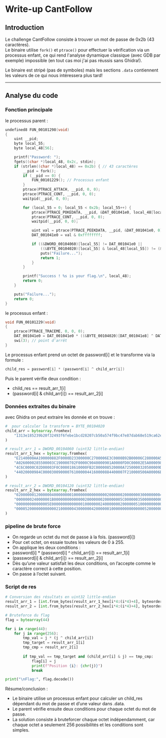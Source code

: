 # Write-up CantFollow

## Introduction

Le challenge CantFollow consiste à trouver un mot de passe de 0x2b (43 caractères).  
Le binaire utilise `fork()` et `ptrace()` pour effectuer la vérification via un processus enfant, ce qui rend l'analyse dynamique classique (avec GDB par exemple) impossible (en tout cas moi j'ai pas réussis sans Ghidra!).  

Le binaire est stripé (pas de symboles) mais les sections `.data` contiennent les valeurs de ce qui nous intéressera plus tard!

---

## Analyse du code

### Fonction principale

le processus parent :

```c
undefined8 FUN_00101298(void)
{
    uint __pid;
    byte local_55;
    byte local_48[56];

    printf("Password: ");
    fgets((char *)local_48, 0x2c, stdin);
    if (strlen((char *)local_48) == 0x2b) { // 43 caractères
        __pid = fork();
        if (__pid == 0) {
            FUN_00101229(); // Processus enfant
        }
        ptrace(PTRACE_ATTACH, __pid, 0, 0);
        ptrace(PTRACE_CONT, __pid, 0, 0);
        waitpid(__pid, 0, 0);

        for (local_55 = 0; local_55 < 0x2b; local_55++) {
            ptrace(PTRACE_POKEDATA, __pid, &DAT_001041e0, local_48[local_55]);
            ptrace(PTRACE_CONT, __pid, 0, 0);
            waitpid(__pid, 0, 0);

            uint val = ptrace(PTRACE_PEEKDATA, __pid, &DAT_001041e0, 0);
            DAT_001041e0 = val & 0xffffffff;

            if ((&DWORD_00104060)[local_55] != DAT_001041e0 ||
                ((&BYTE_00104020)[local_55] & local_48[local_55]) != (&DWORD_00104120)[local_55]) {
                puts("Failure...");
                return 1;
            }
        }

        printf("Success ! %s is your flag.\n", local_48);
        return 0;
    }

    puts("Failure...");
    return 0;
}
```

le processus enfant :

```c
void FUN_00101229(void)
{
    ptrace(PTRACE_TRACEME, 0, 0, 0);
    DAT_001041e0 = DAT_001041e0 * ((&BYTE_00104020)[DAT_001041e8] ^ DAT_001041e0);
    swi(3); // point d'arrêt
}
```
Le processus enfant prend un octet de password[i] et le transforme via la formule :
```c
child_res = password[i] * (password[i] ^ child_arr[i])
```

Puis le parent vérifie deux condition :
* child_res == result_arr_1[i]
* (password[i] & child_arr[i]) == result_arr_2[i]


### Données extraites du binaire

avec Ghidra on peut extraire les donnée et on trouve : 
```python
#  pour calculer la transform = BYTE_00104020
child_arr = bytearray.fromhex(
    "1313e185239b20f32493f6febe1bcd28207cb50a574f9bc47e87dab68e519ca62e71de016763ca9e07da6b00"
)

# result_arr_1 = DWORD_00104060 (uint32 little-endian)
result_arr_1_hex = bytearray.fromhex(
    "E2140000AA190000882F0000D23300000C2700006E3C0000B92B00006C280000A52D00002C62000020250000"
    "A0260000285500003C190000702F0000C9040000901A0000FD0C00002E5A0000980C0000BE150000F0050000"
    "4C6C0000C02D00003F0C000018610000FB2C000008520000A7250000320500009D620000201C0000801B0000"
    "44020000984C0000300900007610000044160000884400007F210000500A00006B500000BE0A000000000000"
)

# result_arr_2 = DWORD_00104120 (uint32 little-endian)
result_arr_2_hex = bytearray.fromhex(
    "02000000120000004000000001000000000000000200000020000000300000000400000003000000300000003"
    "0000000240000001B0000000000000020000000200000005C0000003500000000000000510000004F00000010"
    "000000000000005E000000000000001000000024000000020000005100000000000000200000002E0000007000"
    "00005200000000000021000000430000004200000010000000000000005200000069000000"
)
```

### pipeline de brute force

* On regarde un octet du mot de passe à la fois. (password[i])
* Pour cet octet, on essaie toutes les valeurs de 0 à 255.
* On applique les deux conditions :
* password[i] * (password[i] ^ child_arr[i]) == result_arr_1[i]
* (password[i] & child_arr[i]) == result_arr_2[i]
* Dès qu’une valeur satisfait les deux conditions, on l’accepte comme le caractère correct à cette position.
* On passe à l’octet suivant.


### Script de res

```python
# Conversion des résultats en uint32 little-endian
result_arr_1 = [int.from_bytes(result_arr_1_hex[i*4:(i*4)+4], byteorder="little") for i in range(44)]
result_arr_2 = [int.from_bytes(result_arr_2_hex[i*4:(i*4)+4], byteorder="little") for i in range(44)]

# Bruteforce du flag
flag = bytearray(44)

for i in range(44):
    for j in range(256):
        tmp_val = j * (j ^ child_arr[i])
        tmp_target = result_arr_1[i]
        tmp_cmp = result_arr_2[i]
        
        if tmp_val == tmp_target and (child_arr[i] & j) == tmp_cmp:
            flag[i] = j
            print(f"Position {i}: {chr(j)}")
            break

print("\nFlag:", flag.decode())
```

Résume/conclusion : 
* Le binaire utilise un processus enfant pour calculer un child_res dépendant du mot de passe et d’une valeur dans .data.
* Le parent vérifie ensuite deux conditions pour chaque octet du mot de passe.
* La solution consiste à bruteforcer chaque octet indépendamment, car chaque octet a seulement 256 possibilités et les conditions sont simples.





